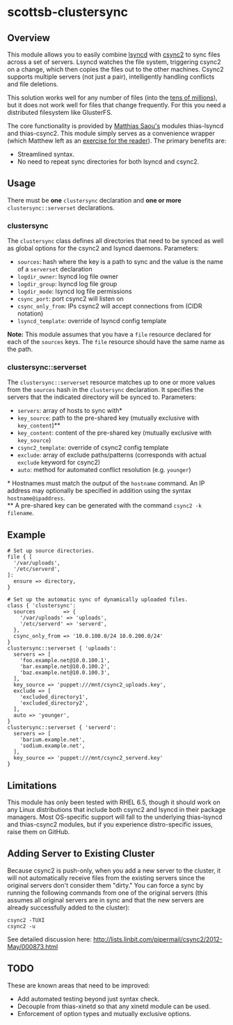 # scottsb-clustersync

## Overview

This module allows you to easily combine [lsyncd](https://code.google.com/p/lsyncd/) with
[csync2](http://oss.linbit.com/csync2/) to sync files across a set of servers. Lsyncd
watches the file system, triggering csync2 on a change, which then copies the files out
to the other machines. Csync2 supports multiple servers (not just a pair), intelligently
handling conflicts and file deletions.

This solution works well for any number of files (into
the [tens of millions](http://lists.linbit.com/pipermail/csync2/2014-October/001077.html)),
but it does not work well for files that change frequently. For this you need a
distributed filesystem like GlusterFS.

The core functionality is provided by [Matthias Saou's](http://matthias.saou.eu/) modules
thias-lsyncd and thias-csync2. This module simply serves as a convenience wrapper (which
Matthew left as an [exercise for the reader](http://thias.marmotte.net/2013/04/puppet-all-way-near-realtime-file-syncronization/)).
The primary benefits are:

* Streamlined syntax.
* No need to repeat sync directories for both lsyncd and csync2.


## Usage

There must be **one** `clustersync` declaration and **one or more**
`clustersync::serverset` declarations.

### clustersync

The `clustersync` class defines all directories that need to be synced as well as global
options for the csync2 and lsyncd daemons. Parameters:

* `sources`: hash where the key is a path to sync and the value is the name of a `serverset` declaration
* `logdir_owner`: lsyncd log file owner
* `logdir_group`: lsyncd log file group
* `logdir_mode`: lsyncd log file permissions
* `csync_port`: port csync2 will listen on
* `csync_only_from`: IPs csync2 will accept connections from (CIDR notation)
* `lsyncd_template`: override of lsyncd config template

**Note:** This module assumes that you have a `file` resource declared for each of the
`sources` keys. The `file` resource should have the same name as the path.

### clustersync::serverset

The `clustersync::serverset` resource matches up to one or more values from the `sources`
hash in the `clustersync` declaration. It specifies the servers that the indicated
directory will be synced to. Parameters:

* `servers`: array of hosts to sync with*
* `key_source`: path to the pre-shared key (mutually exclusive with `key_content`)**
* `key_content`: content of the pre-shared key (mutually exclusive with `key_source`)
* `csync2_template`: override of csync2 config template
* `exclude`: array of exclude paths/patterns (corresponds with actual `exclude` keyword for csync2)
* `auto`: method for automated conflict resolution (e.g. `younger`)

\* Hostnames must match the output of the `hostname` command. An IP address may
optionally be specified in addition using the syntax `hostname@ipaddress`.<br>
\** A pre-shared key can be generated with the command `csync2 -k filename`.


## Example

```puppet
# Set up source directories.
file { [
  '/var/uploads',
  '/etc/serverd',
]:
  ensure => directory,
}

# Set up the automatic sync of dynamically uploaded files.
class { 'clustersync':
  sources         => {
    '/var/uploads' => 'uploads',
    '/etc/serverd' => 'serverd',
  },
  csync_only_from => '10.0.100.0/24 10.0.200.0/24'
}
clustersync::serverset { 'uploads':
  servers => [
    'foo.example.net@10.0.100.1',
    'bar.example.net@10.0.100.2',
    'baz.example.net@10.0.100.3',
  ],
  key_source => 'puppet:///mnt/csync2_uploads.key',
  exclude => [
    'excluded_directory1',
    'excluded_directory2',
  ],
  auto => 'younger',
}
clustersync::serverset { 'serverd':
  servers => [
    'barium.example.net',
    'sodium.example.net',
  ],
  key_source => 'puppet:///mnt/csync2_serverd.key'
}
```

## Limitations

This module has only been tested with RHEL 6.5, though it should work on any Linux
distributions that include both csync2 and lsyncd in their package managers. Most
OS-specific support will fall to the underlying thias-lsyncd and thias-csync2 modules,
but if you experience distro-specific issues, raise them on GitHub.

## Adding Server to Existing Cluster

Because csync2 is push-only, when you add a new server to the cluster, it will not
automatically receive files from the existing servers since the original servers don't
consider them "dirty." You can force a sync by running the following commands from
one of the original servers (this assumes all original servers are in sync and that
the new servers are already successfully added to the cluster):

	csync2 -TUXI
	csync2 -u

See detailed discussion here:
http://lists.linbit.com/pipermail/csync2/2012-May/000873.html

## TODO

These are known areas that need to be improved:

* Add automated testing beyond just syntax check.
* Decouple from thias-xinetd so that any xinetd module can be used.
* Enforcement of option types and mutually exclusive options.
